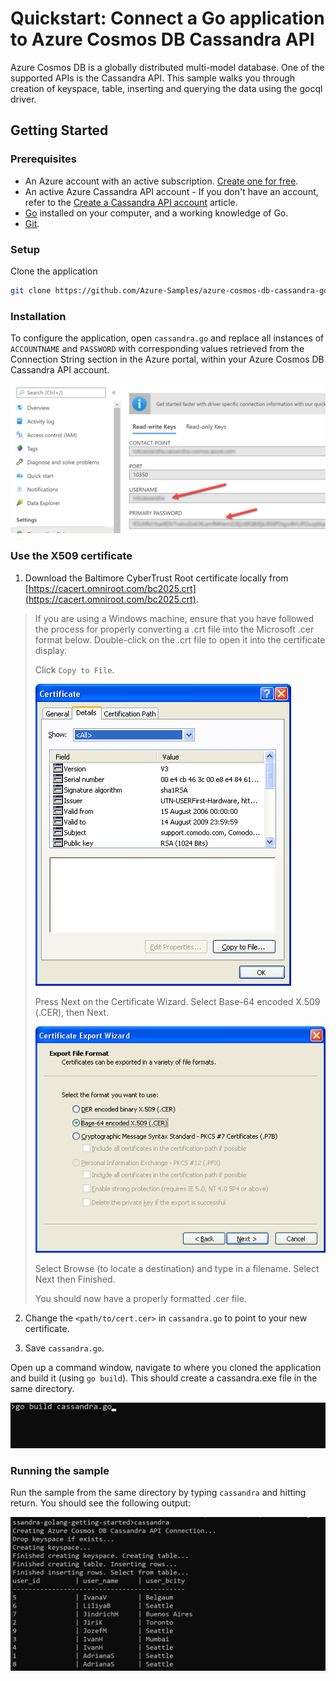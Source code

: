 # Quickstart: Connect a Go application to Azure Cosmos DB Cassandra API

Azure Cosmos DB is a globally distributed multi-model database. One of the supported APIs is the Cassandra API. This sample walks you through creation of keyspace, table, inserting and querying the data using the gocql driver. 

## Getting Started

### Prerequisites

- An Azure account with an active subscription. [Create one for free](https://azure.microsoft.com/free). 
- An active Azure Cassandra API account - If you don't have an account, refer to the [Create a Cassandra API account](https://docs.microsoft.com/en-us/azure/cosmos-db/create-cassandra-nodejs) article.
- [Go](https://golang.org/) installed on your computer, and a working knowledge of Go.
- [Git](https://git-scm.com/downloads).

### Setup

Clone the application

```bash
git clone https://github.com/Azure-Samples/azure-cosmos-db-cassandra-golang-getting-started
```

### Installation

To configure the application, open `cassandra.go` and replace all instances of `ACCOUNTNAME` and `PASSWORD` with corresponding values retrieved from the Connection String section in the Azure portal, within your Azure Cosmos DB Cassandra API account.  

![image1](media/connections.png)

### Use the X509 certificate

1. Download the Baltimore CyberTrust Root certificate locally from [https://cacert.omniroot.com/bc2025.crt](https://cacert.omniroot.com/bc2025.crt). 

> If you are using a Windows machine, ensure that you have followed the process for properly converting a .crt file into the Microsoft .cer format below. Double-click on the .crt file to open it into the certificate display. 
>
> Click `Copy to File`.
>
> ![image1](media/crtcer1.gif)
>
> Press Next on the Certificate Wizard. Select Base-64 encoded X.509 (.CER), then Next.
>
> ![image2](media/crtcer2.gif)
>
> Select Browse (to locate a destination) and type in a filename.
> Select Next then Finished.
>
> You should now have a properly formatted .cer file. 

2. Change the `<path/to/cert.cer>` in `cassandra.go` to point to your new certificate.

3. Save `cassandra.go`.

Open up a command window, navigate to where you cloned the application and build it (using `go build`). This should create a cassandra.exe file in the same directory. 

![image3](media/build.png)

### Running the sample

Run the sample from the same directory by typing `cassandra` and hitting return. You should see the following output:

![image4](media/run.png)


